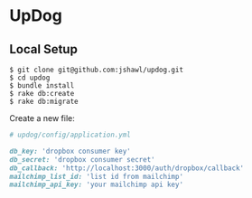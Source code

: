 # UpDog

## Local Setup

    $ git clone git@github.com:jshawl/updog.git
    $ cd updog
    $ bundle install
    $ rake db:create
    $ rake db:migrate

Create a new file:

```ruby
# updog/config/application.yml

db_key: 'dropbox consumer key'
db_secret: 'dropbox consumer secret'
db_callback: 'http://localhost:3000/auth/dropbox/callback'
mailchimp_list_id: 'list id from mailchimp'
mailchimp_api_key: 'your mailchimp api key'
```
